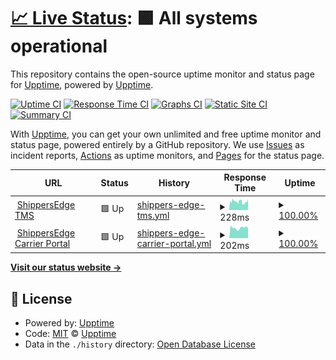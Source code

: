# [📈 Live Status](https://statius.shippersedge.com): <!--live status--> **🟩 All systems operational**

This repository contains the open-source uptime monitor and status page for [Upptime](https://upptime.js.org), powered by [Upptime](https://github.com/upptime/upptime).

[![Uptime CI](https://github.com/koj-co/upptime/workflows/Uptime%20CI/badge.svg)](https://github.com/koj-co/upptime/actions?query=workflow%3A%22Uptime+CI%22)
[![Response Time CI](https://github.com/koj-co/upptime/workflows/Response%20Time%20CI/badge.svg)](https://github.com/koj-co/upptime/actions?query=workflow%3A%22Response+Time+CI%22)
[![Graphs CI](https://github.com/koj-co/upptime/workflows/Graphs%20CI/badge.svg)](https://github.com/koj-co/upptime/actions?query=workflow%3A%22Graphs+CI%22)
[![Static Site CI](https://github.com/koj-co/upptime/workflows/Static%20Site%20CI/badge.svg)](https://github.com/koj-co/upptime/actions?query=workflow%3A%22Static+Site+CI%22)
[![Summary CI](https://github.com/koj-co/upptime/workflows/Summary%20CI/badge.svg)](https://github.com/koj-co/upptime/actions?query=workflow%3A%22Summary+CI%22)

With [Upptime](https://upptime.js.org), you can get your own unlimited and free uptime monitor and status page, powered entirely by a GitHub repository. We use [Issues](https://github.com/upptime/upptime/issues) as incident reports, [Actions](https://github.com/upptime/upptime/actions) as uptime monitors, and [Pages](https://statius.shippersedge.com) for the status page.

<!--start: status pages-->
<!-- This summary is generated by Upptime (https://github.com/upptime/upptime) -->
<!-- Do not edit this manually, your changes will be overwritten -->
<!-- prettier-ignore -->
| URL | Status | History | Response Time | Uptime |
| --- | ------ | ------- | ------------- | ------ |
| <img alt="" src="https://favicons.githubusercontent.com/www2.shippersedge.com" height="13"> [ShippersEdge TMS](https://www2.shippersedge.com/health.cfm) | 🟩 Up | [shippers-edge-tms.yml](https://github.com/ShippersEdge/upptime/commits/master/history/shippers-edge-tms.yml) | <details><summary><img alt="Response time graph" src="./graphs/shippers-edge-tms/response-time-week.png" height="20"> 228ms</summary><br><a href="https://demo.upptime.js.org/history/shippers-edge-tms"><img alt="Response time 228" src="https://img.shields.io/endpoint?url=https%3A%2F%2Fraw.githubusercontent.com%2FShippersEdge%2Fupptime%2Fmaster%2Fapi%2Fshippers-edge-tms%2Fresponse-time.json"></a><br><a href="https://demo.upptime.js.org/history/shippers-edge-tms"><img alt="24-hour response time 302" src="https://img.shields.io/endpoint?url=https%3A%2F%2Fraw.githubusercontent.com%2FShippersEdge%2Fupptime%2Fmaster%2Fapi%2Fshippers-edge-tms%2Fresponse-time-day.json"></a><br><a href="https://demo.upptime.js.org/history/shippers-edge-tms"><img alt="7-day response time 228" src="https://img.shields.io/endpoint?url=https%3A%2F%2Fraw.githubusercontent.com%2FShippersEdge%2Fupptime%2Fmaster%2Fapi%2Fshippers-edge-tms%2Fresponse-time-week.json"></a><br><a href="https://demo.upptime.js.org/history/shippers-edge-tms"><img alt="30-day response time 228" src="https://img.shields.io/endpoint?url=https%3A%2F%2Fraw.githubusercontent.com%2FShippersEdge%2Fupptime%2Fmaster%2Fapi%2Fshippers-edge-tms%2Fresponse-time-month.json"></a><br><a href="https://demo.upptime.js.org/history/shippers-edge-tms"><img alt="1-year response time 228" src="https://img.shields.io/endpoint?url=https%3A%2F%2Fraw.githubusercontent.com%2FShippersEdge%2Fupptime%2Fmaster%2Fapi%2Fshippers-edge-tms%2Fresponse-time-year.json"></a></details> | <details><summary><a href="https://demo.upptime.js.org/history/shippers-edge-tms">100.00%</a></summary><a href="https://demo.upptime.js.org/history/shippers-edge-tms"><img alt="All-time uptime 100.00%" src="https://img.shields.io/endpoint?url=https%3A%2F%2Fraw.githubusercontent.com%2FShippersEdge%2Fupptime%2Fmaster%2Fapi%2Fshippers-edge-tms%2Fuptime.json"></a><br><a href="https://demo.upptime.js.org/history/shippers-edge-tms"><img alt="24-hour uptime 100.00%" src="https://img.shields.io/endpoint?url=https%3A%2F%2Fraw.githubusercontent.com%2FShippersEdge%2Fupptime%2Fmaster%2Fapi%2Fshippers-edge-tms%2Fuptime-day.json"></a><br><a href="https://demo.upptime.js.org/history/shippers-edge-tms"><img alt="7-day uptime 100.00%" src="https://img.shields.io/endpoint?url=https%3A%2F%2Fraw.githubusercontent.com%2FShippersEdge%2Fupptime%2Fmaster%2Fapi%2Fshippers-edge-tms%2Fuptime-week.json"></a><br><a href="https://demo.upptime.js.org/history/shippers-edge-tms"><img alt="30-day uptime 100.00%" src="https://img.shields.io/endpoint?url=https%3A%2F%2Fraw.githubusercontent.com%2FShippersEdge%2Fupptime%2Fmaster%2Fapi%2Fshippers-edge-tms%2Fuptime-month.json"></a><br><a href="https://demo.upptime.js.org/history/shippers-edge-tms"><img alt="1-year uptime 100.00%" src="https://img.shields.io/endpoint?url=https%3A%2F%2Fraw.githubusercontent.com%2FShippersEdge%2Fupptime%2Fmaster%2Fapi%2Fshippers-edge-tms%2Fuptime-year.json"></a></details>
| <img alt="" src="https://favicons.githubusercontent.com/carriers.shippersedge.com" height="13"> [ShippersEdge Carrier Portal](https://carriers.shippersedge.com) | 🟩 Up | [shippers-edge-carrier-portal.yml](https://github.com/ShippersEdge/upptime/commits/master/history/shippers-edge-carrier-portal.yml) | <details><summary><img alt="Response time graph" src="./graphs/shippers-edge-carrier-portal/response-time-week.png" height="20"> 202ms</summary><br><a href="https://demo.upptime.js.org/history/shippers-edge-carrier-portal"><img alt="Response time 202" src="https://img.shields.io/endpoint?url=https%3A%2F%2Fraw.githubusercontent.com%2FShippersEdge%2Fupptime%2Fmaster%2Fapi%2Fshippers-edge-carrier-portal%2Fresponse-time.json"></a><br><a href="https://demo.upptime.js.org/history/shippers-edge-carrier-portal"><img alt="24-hour response time 195" src="https://img.shields.io/endpoint?url=https%3A%2F%2Fraw.githubusercontent.com%2FShippersEdge%2Fupptime%2Fmaster%2Fapi%2Fshippers-edge-carrier-portal%2Fresponse-time-day.json"></a><br><a href="https://demo.upptime.js.org/history/shippers-edge-carrier-portal"><img alt="7-day response time 202" src="https://img.shields.io/endpoint?url=https%3A%2F%2Fraw.githubusercontent.com%2FShippersEdge%2Fupptime%2Fmaster%2Fapi%2Fshippers-edge-carrier-portal%2Fresponse-time-week.json"></a><br><a href="https://demo.upptime.js.org/history/shippers-edge-carrier-portal"><img alt="30-day response time 202" src="https://img.shields.io/endpoint?url=https%3A%2F%2Fraw.githubusercontent.com%2FShippersEdge%2Fupptime%2Fmaster%2Fapi%2Fshippers-edge-carrier-portal%2Fresponse-time-month.json"></a><br><a href="https://demo.upptime.js.org/history/shippers-edge-carrier-portal"><img alt="1-year response time 202" src="https://img.shields.io/endpoint?url=https%3A%2F%2Fraw.githubusercontent.com%2FShippersEdge%2Fupptime%2Fmaster%2Fapi%2Fshippers-edge-carrier-portal%2Fresponse-time-year.json"></a></details> | <details><summary><a href="https://demo.upptime.js.org/history/shippers-edge-carrier-portal">100.00%</a></summary><a href="https://demo.upptime.js.org/history/shippers-edge-carrier-portal"><img alt="All-time uptime 100.00%" src="https://img.shields.io/endpoint?url=https%3A%2F%2Fraw.githubusercontent.com%2FShippersEdge%2Fupptime%2Fmaster%2Fapi%2Fshippers-edge-carrier-portal%2Fuptime.json"></a><br><a href="https://demo.upptime.js.org/history/shippers-edge-carrier-portal"><img alt="24-hour uptime 100.00%" src="https://img.shields.io/endpoint?url=https%3A%2F%2Fraw.githubusercontent.com%2FShippersEdge%2Fupptime%2Fmaster%2Fapi%2Fshippers-edge-carrier-portal%2Fuptime-day.json"></a><br><a href="https://demo.upptime.js.org/history/shippers-edge-carrier-portal"><img alt="7-day uptime 100.00%" src="https://img.shields.io/endpoint?url=https%3A%2F%2Fraw.githubusercontent.com%2FShippersEdge%2Fupptime%2Fmaster%2Fapi%2Fshippers-edge-carrier-portal%2Fuptime-week.json"></a><br><a href="https://demo.upptime.js.org/history/shippers-edge-carrier-portal"><img alt="30-day uptime 100.00%" src="https://img.shields.io/endpoint?url=https%3A%2F%2Fraw.githubusercontent.com%2FShippersEdge%2Fupptime%2Fmaster%2Fapi%2Fshippers-edge-carrier-portal%2Fuptime-month.json"></a><br><a href="https://demo.upptime.js.org/history/shippers-edge-carrier-portal"><img alt="1-year uptime 100.00%" src="https://img.shields.io/endpoint?url=https%3A%2F%2Fraw.githubusercontent.com%2FShippersEdge%2Fupptime%2Fmaster%2Fapi%2Fshippers-edge-carrier-portal%2Fuptime-year.json"></a></details>

<!--end: status pages-->

[**Visit our status website →**](https://statius.shippersedge.com)

## 📄 License

- Powered by: [Upptime](https://github.com/upptime/upptime)
- Code: [MIT](./LICENSE) © [Upptime](https://upptime.js.org)
- Data in the `./history` directory: [Open Database License](https://opendatacommons.org/licenses/odbl/1-0/)
